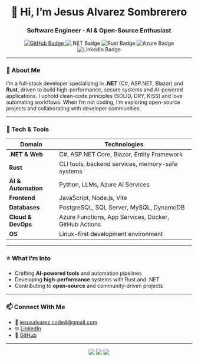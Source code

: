 <h1 align="center">👋 Hi, I’m <strong>Jesus Alvarez Sombrerero</strong></h1>
<h3 align="center">Software Engineer · AI & Open‑Source Enthusiast</h3>

<p align="center">
  <a href="https://github.com/dontloseyourheadsu">
    <img src="https://img.shields.io/badge/GitHub-dontloseyourheadsu-181717?style=for-the-badge&logo=github" alt="GitHub Badge" />
  </a>
  <img src="https://img.shields.io/badge/.NET-8+-informational?style=for-the-badge&logo=.NET&logoColor=white" alt=".NET Badge" />
  <img src="https://img.shields.io/badge/Rust-1.0-orange?style=for-the-badge&logo=rust&logoColor=white" alt="Rust Badge" />
  <img src="https://img.shields.io/badge/Azure-AI-blue?style=for-the-badge&logo=microsoftazure" alt="Azure Badge" />
  <img src="https://img.shields.io/badge/LinkedIn-Connect-blue?style=for-the-badge&logo=linkedin&logoColor=white" alt="LinkedIn Badge" />
</p>

---

### 🚀 About Me

I’m a full-stack developer specializing in <strong>.NET</strong> (C#, ASP.NET, Blazor) and <strong>Rust</strong>, driven to build high-performance, secure systems and AI-powered applications. I uphold clean-code principles (SOLID, DRY, KISS) and love automating workflows. When I’m not coding, I’m exploring open-source projects and collaborating with developer communities.

---

### 💼 Tech & Tools

| Domain                           | Technologies                                          |
| -------------------------------- | ----------------------------------------------------- |
| <strong>.NET & Web</strong>      | C#, ASP.NET Core, Blazor, Entity Framework            |
| <strong>Rust</strong>            | CLI tools, backend services, memory-safe systems      |
| <strong>AI & Automation</strong> | Python, LLMs, Azure AI Services                       |
| <strong>Frontend</strong>        | JavaScript, Node.js, Vite                             |
| <strong>Databases</strong>       | PostgreSQL, SQL Server, MySQL, DynamoDB               |
| <strong>Cloud & DevOps</strong>  | Azure Functions, App Services, Docker, GitHub Actions |
| <strong>OS</strong>              | Linux-first development environment                   |

---

### ⭐ What I’m Into

* Crafting <strong>AI-powered tools</strong> and automation pipelines
* Developing <strong>high-performance</strong> systems with Rust and .NET
* Contributing to <strong>open-source</strong> and community-driven projects

---

### 📫 Connect With Me

* 📧 [jesusalvarez.code4@gmail.com](mailto:jesusalvarez.code4@gmail.com)
* 🌐 [LinkedIn](https://www.linkedin.com/in/jesus-as)
* 🐙 [GitHub](https://github.com/dontloseyourheadsu)

---

<p align="center">
  <img src="https://github-readme-stats.vercel.app/api?username=dontloseyourheadsu&theme=tokyonight&show_icons=true" />
  <img src="https://github-readme-stats.vercel.app/api/top-langs/?username=dontloseyourheadsu&layout=compact&theme=tokyonight" />
  <img src="https://github-readme-streak-stats.herokuapp.com/?user=dontloseyourheadsu&theme=tokyonight" />
</p>
